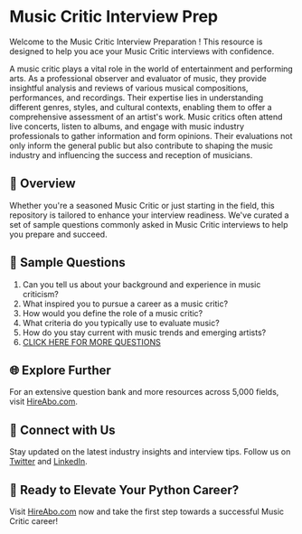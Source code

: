 # Music Critic Interview Prep

Welcome to the Music Critic Interview Preparation ! This resource is designed to help you ace your Music Critic interviews with confidence.

A music critic plays a vital role in the world of entertainment and performing arts. As a professional observer and evaluator of music, they provide insightful analysis and reviews of various musical compositions, performances, and recordings. Their expertise lies in understanding different genres, styles, and cultural contexts, enabling them to offer a comprehensive assessment of an artist's work. Music critics often attend live concerts, listen to albums, and engage with music industry professionals to gather information and form opinions. Their evaluations not only inform the general public but also contribute to shaping the music industry and influencing the success and reception of musicians.

## 🚀 Overview

Whether you're a seasoned Music Critic or just starting in the field, this repository is tailored to enhance your interview readiness. We've curated a set of sample questions commonly asked in Music Critic interviews to help you prepare and succeed.

## 📝 Sample Questions

1. Can you tell us about your background and experience in music criticism?
2. What inspired you to pursue a career as a music critic?
3. How would you define the role of a music critic?
4. What criteria do you typically use to evaluate music?
5. How do you stay current with music trends and emerging artists?
6. [CLICK HERE FOR MORE QUESTIONS](https://hireabo.com/job/16_1_16/Music%20Critic)

## 🌐 Explore Further

For an extensive question bank and more resources across 5,000 fields, visit [HireAbo.com](https://www.hireabo.com).

## 📱 Connect with Us

Stay updated on the latest industry insights and interview tips. Follow us on [Twitter](https://twitter.com/hireabo) and [LinkedIn](https://www.linkedin.com/in/hire-abo-3609972a8/).

## 🚀 Ready to Elevate Your Python Career?

Visit [HireAbo.com](https://www.hireabo.com) now and take the first step towards a successful Music Critic career!